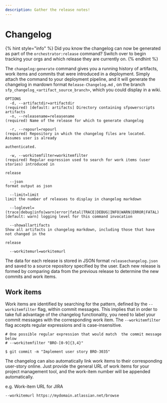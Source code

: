 ```yaml
---
description: Gather the release notes!
---
```


# Changelog

{% hint style="info" %}
Did you know the changelog can now be generated as part of the `orchestrator:release` command? Switch over to begin tracking your orgs and which release they are currently on.
{% endhint %}

The `changelog:generate` command gives you a running history of artifacts, work items and commits that were introduced in a deployment. Simply attach the command to your deployment pipeline, and it will generate the changelog in mardown format `Release-Changelog.md` , on the branch `sfp_changelog_<artifact_source_branch>`, which you could display in a wiki.

```text
OPTIONS
  -d, --artifactdir=artifactdir                                                     (required) [default: artifacts] Directory containing sfpowerscripts artifacts
  -n, --releasename=releasename                                                     (required) Name of the release for which to generate changelog

  -r, --repourl=repourl                                                             (required) Repository in which the changelog files are located. Assumes user is already 
                                                                                    authenticated.

  -w, --workitemfilter=workitemfilter                                               (required) Regular expression used to search for work items (user stories) introduced in 
                                                                                    release

  --json                                                                            format output as json

  --limit=limit                                                                     limit the number of releases to display in changelog markdown

  --loglevel=(trace|debug|info|warn|error|fatal|TRACE|DEBUG|INFO|WARN|ERROR|FATAL)  [default: warn] logging level for this command invocation

  --showallartifacts                                                                Show all artifacts in changelog markdown, including those that have not changed in the 
                                                                                    release

  --workitemurl=workitemurl
```

The data for each release is stored in JSON format `releasechangelog.json` and saved to a source repository specified by the user. Each new release is formed by comparing data from the previous release to determine the new commits and work items.

## Work items

Work items are identified by searching for the pattern, defined by the `--workitemfilter` flag, within commit messages. This implies that in order to take full advantage of the changelog functionality, you need to label your commit messages with the corresponding work item. The `--workitemfilter` flag accepts regular expressions and is case-insensitive.

```text
# One possible regular expression that would match  the commit message below 
# --workitemfilter "BRO-[0-9]{3,4}"

$ git commit -m "Implement user story BRO-3035"
```

The changelog can also automatically link work items to their corresponding user-story online. Just provide the general URL of work items for your project management tool, and the work-item number will be appended automatically.

e.g. Work-item URL for JIRA

`--workitemurl https://mydomain.atlassian.net/browse`


